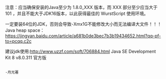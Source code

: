 注意：应当确保安装的Java至少为 1.8.0_XXX 版本，而 XXX 部分至少应当大于 101 ，并且不能大于JDK16版本，以此获得最佳的 WurstScript 使用环境。

一定要装64位的JDK，否则会导致-Xmx1G不能修改大小而无法编译大文件！！！
Java heap space： https://jingyan.baidu.com/article/a681b0de3bec7b3b19434652.html?qq-pf-to=pcqq.c2c

建议jdk使用:http://www.uzzf.com/soft/706884.html Java SE Development Kit 8 v8.0.311 官方版

                                                                                                        -月光著